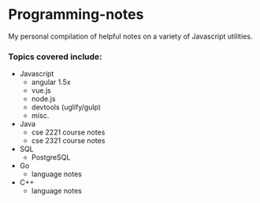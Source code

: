 # Programming-notes

My personal compilation of helpful notes on a variety of Javascript utilities.

### Topics covered include:

* Javascript
  * angular 1.5x
  * vue.js
  * node.js
  * devtools (uglify/gulp)
  * misc.
* Java
  * cse 2221 course notes
  * cse 2321 course notes
* SQL
  * PostgreSQL
* Go
  * language notes
* C++
  * language notes
